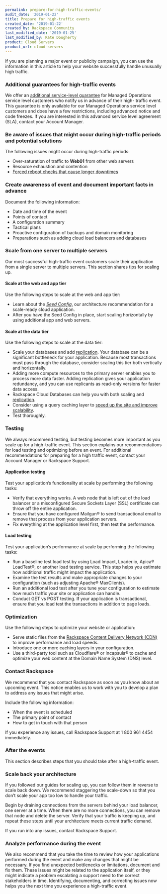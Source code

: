 ```yaml
---
permalink: prepare-for-high-traffic-events/
audit_date: '2019-01-22'
title: Prepare for high-traffic events
created_date: '2019-01-22'
created_by: Rackspace Community
last_modified_date: '2019-01-25'
last_modified_by: Kate Dougherty
product: Cloud Servers
product_url: cloud-servers
---
```


If you are planning a major event or publicity campaign, you can use the
information in this article to help your website successfully handle unusually
high traffic.

### Additional guarantees for high-traffic events

We offer an [additional service-level
guarantee](/how-to/managed-cloud-service-levels-faq/#guarantees) for Managed
Operations service level customers who notify us in advance of their high-
traffic event. This guarantee is only available for our Managed Operations
service level customers and does have a few restrictions, including advanced
notice and code freezes. If you are interested in this advanced service level
agreement (SLA), contact your Account Manager.

### Be aware of issues that might occur during high-traffic periods and potential solutions

The following issues might occur during high-traffic periods:

- Over-saturation of traffic to **Web01** from other web servers
- Resource exhaustion and contention
- [Forced reboot checks that cause longer
  downtimes](/how-to/ensure-servers-reboot-successfully/)

### Create awareness of event and document important facts in advance

Document the following information:

- Date and time of the event
- Points of contact
- A configuration summary
- Tactical plans
- Proactive configuration of backups and domain monitoring
- Preparations such as adding cloud load balancers and databases

### Scale from one server to multiple servers

Our most successful high-traffic event customers scale their application from
a single server to multiple servers. This section shares tips for scaling up.

#### Scale at the web and app tier

Use the following steps to scale at the web and app tier:

- Learn about the _[Seed Config](https://blog.rackspace.com/fundamentals-of-cloud-architecture-the-seed-config-video?cm_mmc=community-_-activation-_-gsg-_-links)_, our architecture recommendation for a scale-ready cloud application.
- After you have the Seed Config in place, start scaling horizontally by using
  additional app and web servers.

#### Scale at the data tier

Use the following steps to scale at the data tier:

- Scale your databases and add
  [replication](/how-to/database-replication-with-cloud-databases/). Your
  database can be a significant bottleneck for your application. Because most
  transactions must pass through the database, consider scaling this tier both
  vertically and horizontally.
- Adding more compute resources to the primary server enables you to process
  more data faster. Adding replication gives your application redundancy, and
  you can use replicants as read-only versions for faster data access.
- Rackspace Cloud Databases can help you with both scaling and
  [replication](/how-to/database-replication-with-cloud-databases/).
- Consider using a query caching layer to [speed up the site and improve
  scalability](https://blog.rackspace.com/preparing-ddpyoga-com-for-the-shark-tank-effect?cm_mmc=community-_-activation-_-gsg-_-links).
- Test thoroughly.

### Testing

We always recommend testing, but testing becomes more important as you scale
up for a high-traffic event. This section explains our recommendations for
load testing and optimizing before an event. For additional recommendations
for preparing for a high traffic event, contact your Account Manager or
Rackspace Support.

#### Application testing

Test your application’s functionality at scale by performing the following
tasks:

- Verify that everything works. A web node that is left out of the load
  balancer or a misconfigured Secure Sockets Layer (SSL) certificate can throw
  off the entire application.
- Ensure that you have configured Mailgun&reg; to send transactional email to
  remove that process from your application servers.
- Fix everything at the application level first, then test the performance.

#### Load testing

Test your application’s performance at scale by performing the following
tasks:

- Run a baseline test load test by using Load Impact, Loader.io, Apica&reg;
  LoadTest&reg;, or another load testing service. This step helps you estimate
  how additional traffic might impact the application.
- Examine the test results and make appropriate changes to your configuration
  (such as adjusting Apache&reg; MaxClients).
- Run an additional load test after you tune your configuration to
  estimate how much traffic your site or application can handle.
- Conduct GET vs POST testing. If your application is transactional,
  ensure that you load test the transactions in addition to page loads.

### Optimization

Use the following steps to optimize your website or application:

- Serve static files from the [Rackspace Content Delivery Network
  (CDN)](https://www.rackspace.com/en-us/cloud/cdn-content-delivery-network)
  to improve performance and load speeds.
- Introduce one or more caching layers in your configuration.
- Use a third-party tool such as Cloudflare&reg; or Incapsula&reg; to cache
  and optimize your web content at the Domain Name System (DNS) level.

### Contact Rackspace

We recommend that you contact Rackspace as soon as you know about an upcoming
event. This notice enables us to work with you to develop a plan to address
any issues that might arise.

Include the following information:

- When the event is scheduled
- The primary point of contact
- How to get in touch with that person

If you experience any issues, call Rackspace Support at 1 800 961 4454
immediately.

### After the events

This section describes steps that you should take after a high-traffic event.

### Scale back your architecture

If you followed our guides for scaling up, you can follow them in reverse to
scale back down. We recommend staggering the scale-down so that you don’t
scale your app too low to handle your traffic.

Begin by draining connections from the servers behind your load balancer, one
server at a time. When there are no more connections, you can remove that node
and delete the server. Verify that your traffic is keeping up, and repeat
these steps until your architecture meets current traffic demand.

If you run into any issues, contact Rackspace Support.

### Analyze performance during the event

We also recommend that you take the time to review how your applications
performed during the event and make any changes that might be necessary. If
you find unexpected bottlenecks or limitations, document and fix them. These
issues might be related to the application itself, or they might indicate a
problem escalating a support need to the correct stakeholders in time.
Identifying, documenting, and correcting issues now helps you the next time
you experience a high-traffic event.
